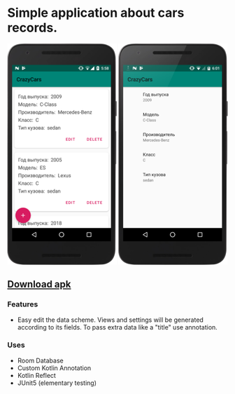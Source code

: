 # Simple application about cars records.

<img src="https://github.com/nogipx/crazycars/raw/master/docs/cars-list.png" title="Cars list" width="250"> <img src="https://github.com/nogipx/crazycars/raw/master/docs/car-edit.png" title="Cars list" width="250">

## [Download apk](https://github.com/nogipx/CrazyCars/releases/download/0.2.0/CrazyCars_0.2.0.apk)

### Features
- Easy edit the data scheme. Views and settings will be generated according to its fields.
To pass extra data like a "title" use annotation.

### Uses
- Room Database
- Custom Kotlin Annotation
- Kotlin Reflect
- JUnit5 (elementary testing)
